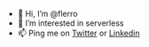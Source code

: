 - 👋 Hi, I’m @flerro
- 👀 I’m interested in serverless
- 📫 Ping me on [Twitter](https://twitter.com/flerro) or [Linkedin](https://www.linkedin.com/in/lerro/)

<!---
flerro/flerro is a ✨ special ✨ repository because its `README.md` (this file) appears on your GitHub profile.
You can click the Preview link to take a look at your changes.
--->

